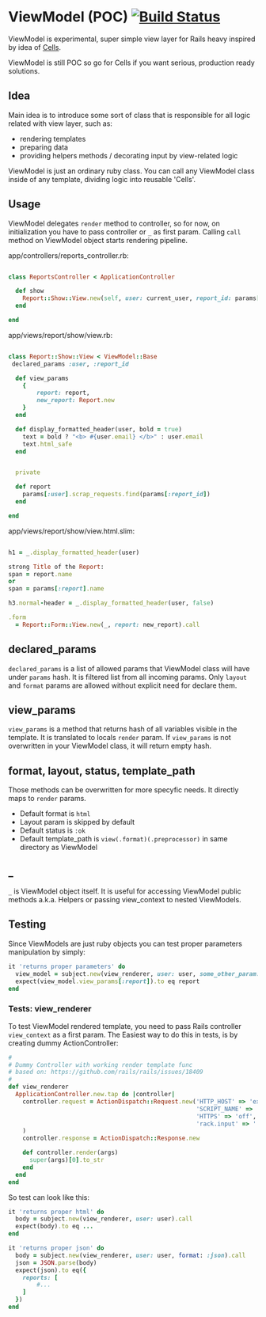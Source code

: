# ViewModel (POC) [![Build Status](https://travis-ci.org/kubenstein/ViewModel.png?branch=master)](https://travis-ci.org/kubenstein/ViewModel)

ViewModel is experimental, super simple view layer for Rails heavy inspired by idea of [Cells](https://github.com/apotonick/cells).

ViewModel is still POC so go for Cells if you want serious, production ready solutions.


## Idea
Main idea is to introduce some sort of class that is responsible for all logic related with view layer, such as:

* rendering templates
* preparing data
* providing helpers methods / decorating input by view-related logic

ViewModel is just an ordinary ruby class. You can call any ViewModel class inside of any template, dividing logic into reusable 'Cells'.

## Usage
ViewModel delegates `render` method to controller, so for now, on initialization you have to pass controller or `_` as first param. Calling `call` method on ViewModel object starts rendering pipeline.

app/controllers/reports_controller.rb:

```ruby

class ReportsController < ApplicationController

  def show
    Report::Show::View.new(self, user: current_user, report_id: params[:id]).call
  end

end


```

app/views/report/show/view.rb:

```ruby

class Report::Show::View < ViewModel::Base
 declared_params :user, :report_id

  def view_params
    {
        report: report,
        new_report: Report.new
    }
  end

  def display_formatted_header(user, bold = true)
    text = bold ? "<b> #{user.email} </b>" : user.email
    text.html_safe
  end


  private

  def report
    params[:user].scrap_requests.find(params[:report_id])
  end

end


```


app/views/report/show/view.html.slim:

```ruby

h1 = _.display_formatted_header(user)

strong Title of the Report:
span = report.name
or
span = params[:report].name

h3.normal-header = _.display_formatted_header(user, false)

.form
  = Report::Form::View.new(_, report: new_report).call


```


## declared_params
`declared_params` is a list of allowed params that ViewModel class will have under `params` hash. It is filtered list from all incoming params. Only `layout` and `format` params are allowed without explicit need for declare them.

## view_params
`view_params` is a method that returns hash of all variables visible in the template. It is translated to locals `render` param.
If `view_params` is not overwritten in your ViewModel class, it will return empty hash.

## format, layout, status, template_path
Those methods can be overwritten for more specyfic needs. It directly maps to `render` params.

- Default format is `html`
- Layout param is skipped by default
- Default status is `:ok`
- Default template_path is `view(.format)(.preprocessor)` in same directory as ViewModel

## _
`_` is ViewModel object itself. It is useful for accessing ViewModel public methods a.k.a. Helpers or passing view_context to nested ViewModels.

## Testing
Since ViewModels are just ruby objects you can test proper parameters manipulation by simply:

```ruby
it 'returns proper parameters' do
  view_model = subject.new(view_renderer, user: user, some_other_param: 1)
  expect(view_model.view_params[:report]).to eq report
end
```

### Tests: view_renderer
To test ViewModel rendered template, you need to pass Rails controller `view_context` as a first param.
The Easiest way to do this in tests, is by creating dummy ActionController:


```ruby
#
# Dummy Controller with working render template func
# based on: https://github.com/rails/rails/issues/18409
#
def view_renderer
  ApplicationController.new.tap do |controller|
    controller.request = ActionDispatch::Request.new('HTTP_HOST' => 'example.com',
                                                     'SCRIPT_NAME' => '',
                                                     'HTTPS' => 'off',
                                                     'rack.input' => ''
    )
    controller.response = ActionDispatch::Response.new

    def controller.render(args)
      super(args)[0].to_str
    end
  end
end

```

So test can look like this:

```ruby
it 'returns proper html' do
  body = subject.new(view_renderer, user: user).call
  expect(body).to eq ...
end

it 'returns proper json' do
  body = subject.new(view_renderer, user: user, format: :json).call
  json = JSON.parse(body)
  expect(json).to eq({
    reports: [
        #...
    ]
  })
end

```


